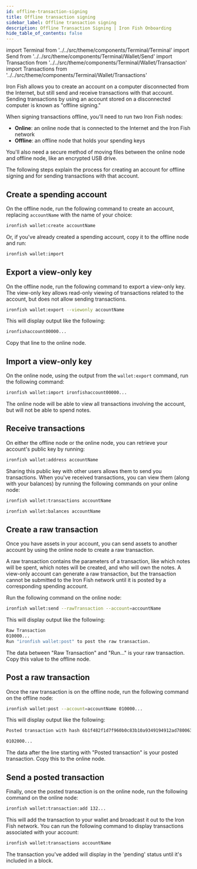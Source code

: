 ```yaml
---
id: offline-transaction-signing
title: Offline transaction signing
sidebar_label: Offline transaction signing
description: Offline Transaction Signing | Iron Fish Onboarding
hide_table_of_contents: false
---
```


import Terminal from '../../src/theme/components/Terminal/Terminal'
import Send from '../../src/theme/components/Terminal/Wallet/Send'
import Transaction from '../../src/theme/components/Terminal/Wallet/Transaction'
import Transactions from '../../src/theme/components/Terminal/Wallet/Transactions'

Iron Fish allows you to create an account on a computer disconnected from the Internet, but still send and receive transactions with that account. Sending transactions by using an account stored on a disconnected computer is known as "offline signing."

When signing transactions offline, you'll need to run two Iron Fish nodes:
* **Online**: an online node that is connected to the Internet and the Iron Fish network
* **Offline**: an offline node that holds your spending keys

You'll also need a secure method of moving files between the online node and offline node, like an encrypted USB drive.

The following steps explain the process for creating an account for offline signing and for sending transactions with that account.

## Create a spending account

On the offline node, run the following command to create an account, replacing `accountName` with the name of your choice:

```sh
ironfish wallet:create accountName
```

Or, if you've already created a spending account, copy it to the offline node and run:

```sh
ironfish wallet:import
```

## Export a view-only key

On the offline node, run the following command to export a view-only key. The view-only key allows read-only viewing of transactions related to the account, but does not allow sending transactions.

```sh
ironfish wallet:export --viewonly accountName
```

This will display output like the following:

```sh
ironfishaccount00000...
```

Copy that line to the online node.

## Import a view-only key

On the online node, using the output from the `wallet:export` command, run the following command:

```sh
ironfish wallet:import ironfishaccount00000...
```

The online node will be able to view all transactions involving the account, but will not be able to spend notes.

## Receive transactions

On either the offline node or the online node, you can retrieve your account's public key by running:

```sh
ironfish wallet:address accountName
```

Sharing this public key with other users allows them to send you transactions. When you've received transactions, you can view them (along with your balances) by running the following commands on your online node:

```sh
ironfish wallet:transactions accountName
```

```sh
ironfish wallet:balances accountName
```

## Create a raw transaction

Once you have assets in your account, you can send assets to another account by using the online node to create a raw transaction.

A raw transaction contains the parameters of a transaction, like which notes will be spent, which notes will be created, and who will own the notes. A view-only account can generate a raw transaction, but the transaction cannot be submitted to the Iron Fish network until it is posted by a corresponding spending account.

Run the following command on the online node:

```sh
ironfish wallet:send --rawTransaction --account=accountName
```

This will display output like the following:
```sh
Raw Transaction
010000...
Run "ironfish wallet:post" to post the raw transaction.
```

The data between "Raw Transaction" and "Run..." is your raw transaction. Copy this value to the offline node.

## Post a raw transaction

Once the raw transaction is on the offline node, run the following command on the offline node:

```sh
ironfish wallet:post --account=accountName 010000...
```

This will display output like the following:

```sh
Posted transaction with hash 6b1f482f1d7f960b0c83b10a9349194912ad780063a2f23fcebad32c8d7d2d1f

0102000...

```

The data after the line starting with "Posted transaction" is your posted transaction. Copy this to the online node.

## Send a posted transaction

Finally, once the posted transaction is on the online node, run the following command on the online node:

```sh
ironfish wallet:transaction:add 132...
```

This will add the transaction to your wallet and broadcast it out to the Iron Fish network. You can run the following command to display transactions associated with your account:

```sh
ironfish wallet:transactions accountName
```

The transaction you've added will display in the 'pending' status until it's included in a block.
